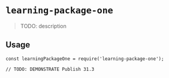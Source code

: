 # `learning-package-one`

> TODO: description

## Usage

```
const learningPackageOne = require('learning-package-one');

// TODO: DEMONSTRATE Publish 31.3
```
